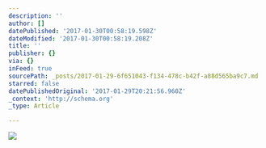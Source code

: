 ```yaml
---
description: ''
author: []
datePublished: '2017-01-30T00:58:19.598Z'
dateModified: '2017-01-30T00:58:19.208Z'
title: ''
publisher: {}
via: {}
inFeed: true
sourcePath: _posts/2017-01-29-6f651043-f134-478c-b42f-a88d565ba9c7.md
starred: false
datePublishedOriginal: '2017-01-29T20:21:56.960Z'
_context: 'http://schema.org'
_type: Article

---
```

![](https://the-grid-user-content.s3-us-west-2.amazonaws.com/5ef2d00f-d109-44bc-b692-910ade50adfb.gif)